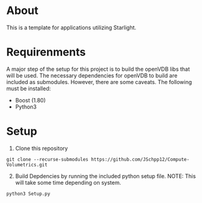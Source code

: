 # About
This is a template for applications utilizing Starlight. 

# Requirenments
A major step of the setup for this project is to build the openVDB libs that will be used. The necessary dependencies for openVDB to build are included as submodules. However, there are some caveats. 
The following must be installed: 
- Boost (1.80)
- Python3

# Setup 
1. Clone this repository
```
git clone --recurse-submodules https://github.com/JSchpp12/Compute-Volumetrics.git
```
2. Build Depdencies by running the included python setup file. NOTE: This will take some time depending on system.
```
python3 Setup.py
```

